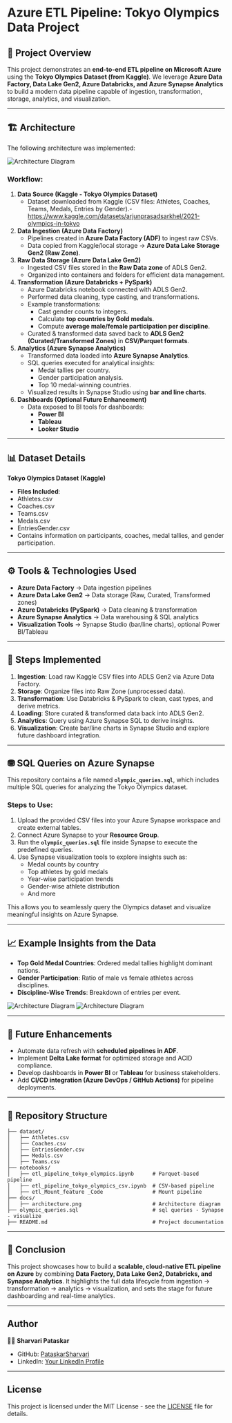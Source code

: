 # Azure ETL Pipeline: Tokyo Olympics Data Project

## 📌 Project Overview

This project demonstrates an **end-to-end ETL pipeline on Microsoft
Azure** using the **Tokyo Olympics Dataset (from Kaggle)**.
We leverage **Azure Data Factory, Data Lake Gen2, Azure Databricks, and
Azure Synapse Analytics** to build a modern data pipeline capable of
ingestion, transformation, storage, analytics, and visualization.

------------------------------------------------------------------------

## 🏗 Architecture

The following architecture was implemented:

![Architecture Diagram](https://github.com/user-attachments/assets/a292fb0c-c204-40d8-aafc-0ffe617ebeb8)


### Workflow:

1.  **Data Source (Kaggle - Tokyo Olympics Dataset)**
    -   Dataset downloaded from Kaggle (CSV files: Athletes, Coaches,
        Teams, Medals, Entries by Gender).-https://www.kaggle.com/datasets/arjunprasadsarkhel/2021-olympics-in-tokyo
2.  **Data Ingestion (Azure Data Factory)**
    -   Pipelines created in **Azure Data Factory (ADF)** to ingest raw
        CSVs.
    -   Data copied from Kaggle/local storage → **Azure Data Lake
        Storage Gen2 (Raw Zone)**.
3.  **Raw Data Storage (Azure Data Lake Gen2)**
    -   Ingested CSV files stored in the **Raw Data zone** of ADLS
        Gen2.
    -   Organized into containers and folders for efficient data
        management.
4.  **Transformation (Azure Databricks + PySpark)**
    -   Azure Databricks notebook connected with ADLS Gen2.
    -   Performed data cleaning, type casting, and transformations.
    -   Example transformations:
        -   Cast gender counts to integers.
        -   Calculate **top countries by Gold medals**.
        -   Compute **average male/female participation per
            discipline**.
    -   Curated & transformed data saved back to **ADLS Gen2
        (Curated/Transformed Zones)** in **CSV/Parquet formats**.
5.  **Analytics (Azure Synapse Analytics)**
    -   Transformed data loaded into **Azure Synapse Analytics**.
    -   SQL queries executed for analytical insights:
        -   Medal tallies per country.
        -   Gender participation analysis.
        -   Top 10 medal-winning countries.
    -   Visualized results in Synapse Studio using **bar and line
        charts**.
6.  **Dashboards (Optional Future Enhancement)**
    -   Data exposed to BI tools for dashboards:
        -   **Power BI**
        -   **Tableau**
        -   **Looker Studio**

------------------------------------------------------------------------

## 📊 Dataset Details

**Tokyo Olympics Dataset (Kaggle)**
- **Files Included**:
- Athletes.csv
- Coaches.csv
- Teams.csv
- Medals.csv
- EntriesGender.csv
- Contains information on participants, coaches, medal tallies, and
gender participation.

------------------------------------------------------------------------

## ⚙️ Tools & Technologies Used

-   **Azure Data Factory** → Data ingestion pipelines
-   **Azure Data Lake Gen2** → Data storage (Raw, Curated, Transformed
    zones)
-   **Azure Databricks (PySpark)** → Data cleaning & transformation
-   **Azure Synapse Analytics** → Data warehousing & SQL analytics
-   **Visualization Tools** → Synapse Studio (bar/line charts), optional
    Power BI/Tableau

------------------------------------------------------------------------

## 🚀 Steps Implemented

1.  **Ingestion**: Load raw Kaggle CSV files into ADLS Gen2 via Azure
    Data Factory.
2.  **Storage**: Organize files into Raw Zone (unprocessed data).
3.  **Transformation**: Use Databricks & PySpark to clean, cast types,
    and derive metrics.
4.  **Loading**: Store curated & transformed data back into ADLS Gen2.
5.  **Analytics**: Query using Azure Synapse SQL to derive insights.
6.  **Visualization**: Create bar/line charts in Synapse Studio and
    explore future dashboard integration.
    
 -----------------------------------------------------------------------

## ⛃ SQL Queries on Azure Synapse
This repository contains a file named **`olympic_queries.sql`**, which includes multiple SQL queries for analyzing the Tokyo Olympics dataset.  
### Steps to Use:
1. Upload the provided CSV files into your Azure Synapse workspace and create external tables.  
2. Connect Azure Synapse to your **Resource Group**.  
3. Run the **`olympic_queries.sql`** file inside Synapse to execute the predefined queries.  
4. Use Synapse visualization tools to explore insights such as:  
   - Medal counts by country  
   - Top athletes by gold medals  
   - Year-wise participation trends  
   - Gender-wise athlete distribution  
   - And more  

This allows you to seamlessly query the Olympics dataset and visualize meaningful insights on Azure Synapse.  

------------------------------------------------------------------------

## 📈 Example Insights from the Data

-   **Top Gold Medal Countries**: Ordered medal tallies highlight
    dominant nations.
-   **Gender Participation**: Ratio of male vs female athletes across
    disciplines.
-   **Discipline-Wise Trends**: Breakdown of entries per event.

![Architecture Diagram](https://github.com/user-attachments/assets/9101d7de-5a75-495e-8523-479837ba24cb)
![Architecture Diagram](https://github.com/user-attachments/assets/e7397d57-38ab-4510-87be-6e473c6e5b8e)



------------------------------------------------------------------------

## 🔮 Future Enhancements

-   Automate data refresh with **scheduled pipelines in ADF**.
-   Implement **Delta Lake format** for optimized storage and ACID
    compliance.
-   Develop dashboards in **Power BI** or **Tableau** for business
    stakeholders.
-   Add **CI/CD integration (Azure DevOps / GitHub Actions)** for
    pipeline deployments.

------------------------------------------------------------------------

## 📂 Repository Structure
    ├── dataset/ 
    │   ├── Athletes.csv 
    │   ├── Coaches.csv 
    │   ├── EntriesGender.csv 
    │   ├── Medals.csv 
    │   ├── Teams.csv 
    ├── notebooks/  
    │   ├── etl_pipeline_tokyo_olympics.ipynb      # Parquet-based pipeline  
    │   ├── etl_pipeline_tokyo_olympics_csv.ipynb  # CSV-based pipeline  
    │   ├── etl_Mount_feature _Code                # Mount pipeline
    ├── docs/  
    │   ├── architecture.png                       # Architecture diagram  
    ├── olympic_queries.sql                        # sql queries - Synapse - visualize  
    ├── README.md                                  # Project documentation  

------------------------------------------------------------------------

## 🙌 Conclusion

This project showcases how to build a **scalable, cloud-native ETL
pipeline on Azure** by combining **Data Factory, Data Lake Gen2,
Databricks, and Synapse Analytics**.
It highlights the full data lifecycle from ingestion → transformation →
analytics → visualization, and sets the stage for future dashboarding
and real-time analytics.

---

## Author

👩‍💻 **Sharvari Pataskar**  
- GitHub: [PataskarSharvari](https://github.com/PataskarSharvari)  
- LinkedIn: [Your LinkedIn Profile](https://www.linkedin.com/in/sharvari-pataskar1910/)    

---

## License

This project is licensed under the MIT License - see the [LICENSE](LICENSE) file for details.

